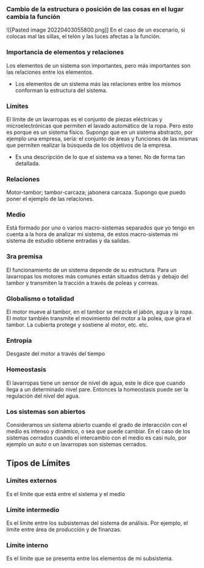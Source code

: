 ### Cambio de la estructura o posición de las cosas en el lugar cambia la función 
![[Pasted image 20220403055800.png]]
En el caso de un escenario, si colocas mal las sillas, el telón y las luces afectas a la función.


### Importancia de elementos y relaciones 
Los elementos de un sistema son importantes, pero más importantes son las relaciones entre los elementos.
+ Los elementos de un sistema más las relaciones entre los mismos conforman la estructura del sistema.






### Límites 
El límite de un lavarropas es el conjunto de piezas eléctricas y microelectrónicas que permiten el lavado automático de la ropa. Pero esto es porque es un sistema físico. Supongo que en un sistema abstracto, por ejemplo una empresa, sería: el conjunto de áreas y funciones de las mismas que permiten realizar la búsqueda de los objetivos de la empresa.
+ Es una descripción de lo que el sistema va a tener. No de forma tan detallada. 

### Relaciones 
Motor-tambor; tambor-carcaza; jabonera carcaza. Supongo que puedo poner el ejemplo de las relaciones.


### Medio 
Está formado por uno o varios macro-sistemas separados que yo tengo en cuenta a la hora de analizar mi sistema,  de estos macro-sistemas mi sistema de estudio obtiene entradas y da salidas.




### 3ra premisa 
El funcionamiento de un sistema depende de su estructura. Para un lavarropas los motores más comunes están situados detrás y debajo del tambor y transmiten la tracción a través de poleas y correas.



### Globalismo o totalidad
El motor mueve al tambor, en el tambor se mezcla el jabón, agua y la ropa. El motor también transmite el movimiento del motor a la polea, que gira el tambor. La cubierta protege y sostiene al motor, etc. etc. 



### Entropía
Desgaste del motor a través del tiempo




### Homeostasis
El lavarropas tiene un sensor de nivel de agua, este le dice que cuando llega a un determinado nivel pare. Entonces la homeostasis puede ser la regulación del nivel del agua.



### Los sistemas son abiertos 
Consideramos un sistema abierto cuando el grado de interacción con el medio es intenso y dinámico, o sea que puede cambiar. En el caso de los sistemas cerrados cuando el intercambio con el medio es casi nulo, por ejemplo un auto o un lavarropas son sistemas cerrados.


## Tipos de Límites
### Límites externos 
Es el límite que está entre el sistema y el medio 

### Límite intermedio
Es el límite entre los subsistemas del sistema de análisis. Por ejemplo, el límite entre área de producción y de finanzas.


### Límite interno 
Es el límite que se presenta entre los elementos de mi subsistema. 